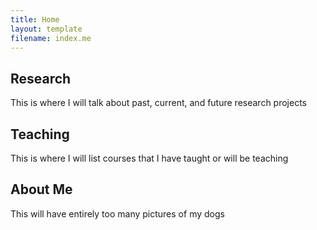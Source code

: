 ```yaml
---
title: Home
layout: template
filename: index.me
---
```

## Research

This is where I will talk about past, current, and future research projects

## Teaching

This is where I will list courses that I have taught or will be teaching

## About Me

This will have entirely too many pictures of my dogs
